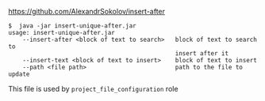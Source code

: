 https://github.com/AlexandrSokolov/insert-after

```
$  java -jar insert-unique-after.jar
usage: insert-unique-after.jar
    --insert-after <block of text to search>   block of text to search to
                                               insert after it
    --insert-text <block of text to insert>    block of text to insert
    --path <file path>                         path to the file to update
```
This file is used by `project_file_configuration` role
